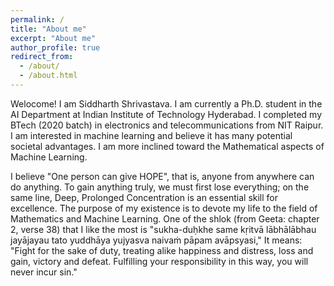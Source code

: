 ```yaml
---
permalink: /
title: "About me"
excerpt: "About me"
author_profile: true
redirect_from: 
  - /about/
  - /about.html
---
```


Welocome! I am Siddharth Shrivastava. I am currently a Ph.D. student in the AI Department at Indian Institute of Technology Hyderabad. I completed my BTech (2020 batch) in electronics and telecommunications from NIT Raipur. I am interested in machine learning and believe it has many potential societal advantages. I am more inclined toward the Mathematical aspects of Machine Learning. 

I believe "One person can give HOPE", that is, anyone from anywhere can do anything. To gain anything truly, we must first lose everything; on the same line, Deep, Prolonged Concentration is an essential skill for excellence. The purpose of my existence is to devote my life to the field of Mathematics and Machine Learning. One of the shlok (from Geeta: chapter 2, verse 38) that I like the most is "sukha-duḥkhe same kṛitvā lābhālābhau jayājayau tato yuddhāya yujyasva naivaṁ pāpam avāpsyasi," It means: "Fight for the sake of duty, treating alike happiness and distress, loss and gain, victory and defeat. Fulfilling your responsibility in this way, you will never incur sin." 
